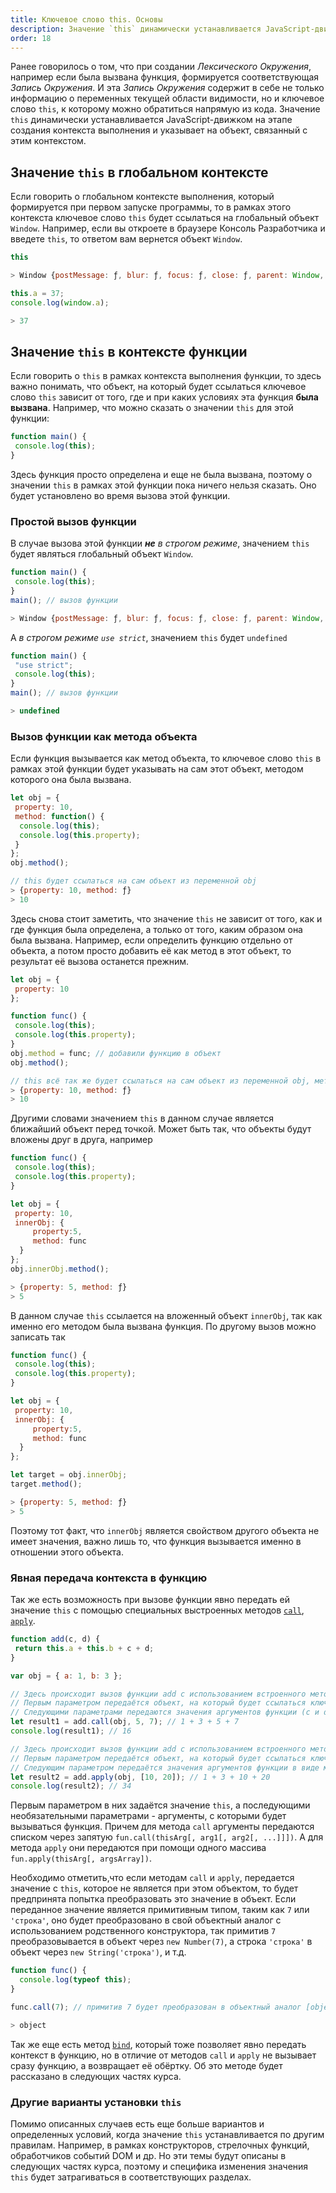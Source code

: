 ```yaml
---
title: Ключевое слово this. Основы
description: Значение `this` динамически устанавливается JavaScript-движком на этапе создания контекста выполнения и указывает на объект, связанный с этим контекстом.
order: 18
---
```


Ранее говорилось о том, что при создании _Лексического Окружения_, например если была вызвана функция, формируется соответствующая _Запись Окружения_. И эта _Запись Окружения_ содержит в себе не только информацию о переменных текущей области видимости, но и ключевое слово `this`, к которому можно обратиться напрямую из кода. Значение `this` динамически устанавливается JavaScript-движком на этапе создания контекста выполнения и указывает на объект, связанный с этим контекстом.

## Значение `this` в глобальном контексте

Если говорить о глобальном контексте выполнения, который формируется при первом запуске программы, то в рамках этого контекста ключевое слово `this` будет ссылаться на глобальный объект `Window`. Например, если вы откроете в браузере Консоль Разработчика и введете `this`, то ответом вам вернется объект `Window`.

```javascript
this

> Window {postMessage: ƒ, blur: ƒ, focus: ƒ, close: ƒ, parent: Window, …}
```

```javascript
this.a = 37;
console.log(window.a);

> 37
```

## Значение `this` в контексте функции

Если говорить о `this` в рамках контекста выполнения функции, то здесь важно понимать, что объект, на который будет ссылаться ключевое слово `this` зависит от того, где и при каких условиях эта функция **была вызвана**. Например, что можно сказать о значении `this` для этой функции:

```javascript
function main() {
 console.log(this);
}
```

Здесь функция просто определена и еще не была вызвана, поэтому о значении `this` в рамках этой функции пока ничего нельзя сказать. Оно будет установлено во время вызова этой функции.

### Простой вызов функции

В случае вызова этой функции _**не** в строгом режиме_, значением `this` будет являться глобальный объект `Window`.

```javascript
function main() {
 console.log(this);
}
main(); // вызов функции

> Window {postMessage: ƒ, blur: ƒ, focus: ƒ, close: ƒ, parent: Window, …}
```

А _в строгом режиме `use strict`_, значением `this` будет `undefined`

```javascript
function main() {
 "use strict";
 console.log(this);
}
main(); // вызов функции

> undefined
```

### Вызов функции как метода объекта

Если функция вызывается как метод объекта, то ключевое слово `this` в рамках этой функции будет указывать на сам этот объект, методом которого она была вызвана.

```javascript
let obj = {
 property: 10,
 method: function() {
  console.log(this);
  console.log(this.property);
 }
};
obj.method();

// this будет ссылаться на сам объект из переменной obj
> {property: 10, method: ƒ}
> 10
```

Здесь снова стоит заметить, что значение `this` не зависит от того, как и где функция была определена, а только от того, каким образом она была вызвана. Например, если определить функцию отдельно от объекта, а потом просто добавить её как метод в этот объект, то результат её вызова останется прежним.

```javascript
let obj = {
 property: 10
};

function func() {
 console.log(this);
 console.log(this.property);
}
obj.method = func; // добавили функцию в объект
obj.method();

// this всё так же будет ссылаться на сам объект из переменной obj, методом которого была вызвана функция
> {property: 10, method: ƒ}
> 10
```

Другими словами значением `this` в данном случае является ближайший объект перед точкой. Может быть так, что объекты будут вложены друг в друга, например

```javascript
function func() {
 console.log(this);
 console.log(this.property);
}

let obj = {
 property: 10,
 innerObj: {
     property:5,
     method: func
  }
};
obj.innerObj.method();

> {property: 5, method: ƒ}
> 5
```

В данном случае `this` ссылается на вложенный объект `innerObj`, так как именно его методом была вызвана функция. По другому вызов можно записать так

```javascript
function func() {
 console.log(this);
 console.log(this.property);
}

let obj = {
 property: 10,
 innerObj: {
     property:5,
     method: func
  }
};

let target = obj.innerObj;
target.method();

> {property: 5, method: ƒ}
> 5
```

Поэтому тот факт, что `innerObj` является свойством другого объекта не имеет значения, важно лишь то, что функция вызывается именно в отношении этого объекта.

### Явная передача контекста в функцию

Так же есть возможность при вызове функции явно передать ей значение `this` с помощью специальных выстроенных методов [`call`](https://developer.mozilla.org/ru/docs/Web/JavaScript/Reference/Global_Objects/Function/call), [`apply`](https://developer.mozilla.org/ru/docs/Web/JavaScript/Reference/Global_Objects/Function/apply]).

```javascript
function add(c, d) {
 return this.a + this.b + c + d;
}

var obj = { a: 1, b: 3 };

// Здесь происходит вызов функции add с использованием встроенного метода call
// Первым параметром передаётся объект, на который будет ссылаться ключевое слово this в рамках функции add
// Следующими параметрами передаются значения аргументов функции (c и d соответственно)
let result1 = add.call(obj, 5, 7); // 1 + 3 + 5 + 7
console.log(result1); // 16

// Здесь происходит вызов функции add с использованием встроенного метода apply
// Первым параметром передаётся объект, на который будет ссылаться ключевое слово this в рамках функции add
// Следующим параметром передаётся значения аргументов функции в виде массива ( [c, d] )
let result2 = add.apply(obj, [10, 20]); // 1 + 3 + 10 + 20
console.log(result2); // 34
```

Первым параметром в них задаётся значение `this`, а последующими необязательными параметрами - аргументы, с которыми будет вызываться функция. Причем для метода `call` аргументы передаются списком через запятую `fun.call(thisArg[, arg1[, arg2[, ...]]])`. А для метода `apply` они передаются при помощи одного массива `fun.apply(thisArg[, argsArray])`.

Необходимо отметить,что если методам `call` и `apply`, передается значение с `this`, которое не является при этом объектом, то будет предпринята попытка преобразовать это значение в объект. Если переданное значение является примитивным типом, таким как `7` или `'строка'`, оно будет преобразовано в свой объектный аналог с использованием родственного конструктора, так примитив `7` преобразовывается в объект через `new Number(7)`, а строка `'строка'` в объект через `new String('строка')`, и т.д.

```javascript
function func() {
  console.log(typeof this);
}

func.call(7); // примитив 7 будет преобразован в объектный аналог [object Number]

> object
```

Так же еще есть метод [`bind`](https://developer.mozilla.org/en-US/docs/Web/JavaScript/Reference/Global_Objects/Function/bind), который тоже позволяет явно передать контекст в функцию, но в отличие от методов `call` и `apply` не вызывает сразу функцию, а возвращает её обёртку. Об это методе будет рассказано в следующих частях курса.

### Другие варианты установки `this`

Помимо описанных случаев есть еще больше вариантов и определенных условий, когда значение `this` устанавливается по другим правилам. Например, в рамках конструкторов, стрелочных функций, обработчиков событий DOM и др. Но эти темы будут описаны в следующих частях курса, поэтому и специфика изменения значения `this` будет затрагиваться в соответствующих разделах.
